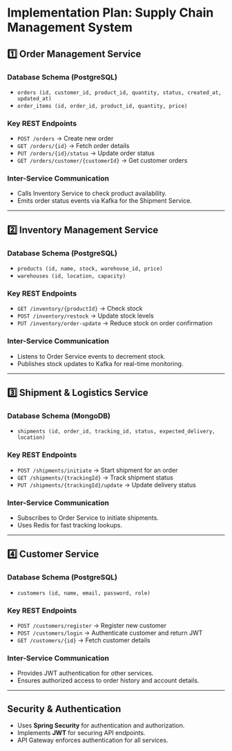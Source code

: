 # **Implementation Plan: Supply Chain Management System**

## **1️⃣ Order Management Service**
### **Database Schema (PostgreSQL)**
- `orders (id, customer_id, product_id, quantity, status, created_at, updated_at)`
- `order_items (id, order_id, product_id, quantity, price)`

### **Key REST Endpoints**
- `POST /orders` → Create new order
- `GET /orders/{id}` → Fetch order details
- `PUT /orders/{id}/status` → Update order status
- `GET /orders/customer/{customerId}` → Get customer orders

### **Inter-Service Communication**
- Calls Inventory Service to check product availability.
- Emits order status events via Kafka for the Shipment Service.

---

## **2️⃣ Inventory Management Service**
### **Database Schema (PostgreSQL)**
- `products (id, name, stock, warehouse_id, price)`
- `warehouses (id, location, capacity)`

### **Key REST Endpoints**
- `GET /inventory/{productId}` → Check stock
- `POST /inventory/restock` → Update stock levels
- `PUT /inventory/order-update` → Reduce stock on order confirmation

### **Inter-Service Communication**
- Listens to Order Service events to decrement stock.
- Publishes stock updates to Kafka for real-time monitoring.

---

## **3️⃣ Shipment & Logistics Service**
### **Database Schema (MongoDB)**
- `shipments (id, order_id, tracking_id, status, expected_delivery, location)`

### **Key REST Endpoints**
- `POST /shipments/initiate` → Start shipment for an order
- `GET /shipments/{trackingId}` → Track shipment status
- `PUT /shipments/{trackingId}/update` → Update delivery status

### **Inter-Service Communication**
- Subscribes to Order Service to initiate shipments.
- Uses Redis for fast tracking lookups.

---

## **4️⃣ Customer Service**
### **Database Schema (PostgreSQL)**
- `customers (id, name, email, password, role)`

### **Key REST Endpoints**
- `POST /customers/register` → Register new customer
- `POST /customers/login` → Authenticate customer and return JWT
- `GET /customers/{id}` → Fetch customer details

### **Inter-Service Communication**
- Provides JWT authentication for other services.
- Ensures authorized access to order history and account details.

---

## **Security & Authentication**
- Uses **Spring Security** for authentication and authorization.
- Implements **JWT** for securing API endpoints.
- API Gateway enforces authentication for all services.
